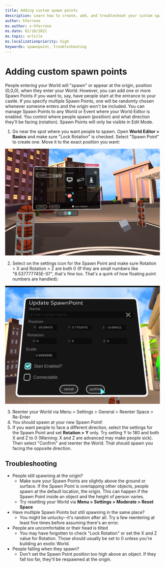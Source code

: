 ```yaml
---
title: Adding custom spawn points
description: Learn how to create, add, and troubleshoot your custom spawn points to AltspaceVR.
author: hferrone
ms.author: v-hferrone
ms.date: 02/10/2021
ms.topic: article
ms.localizationpriority: high
keywords: spawnpoint, troubleshooting
---
```


# Adding custom spawn points

People entering your World will "spawn" or appear at the origin, position (0,0,0), when they enter your World. However, you can add one or more Spawn Points if you want to, say, have people start at the entrance to your castle. If you specify multiple Spawn Points, one will be randomly chosen whenever someone enters and the origin won't be included. You can manage Spawn Points to any World or Event where your World Editor is enabled. You control where people spawn (position) and what direction they'll be facing (rotation). Spawn Points will only be visible in Edit Mode. 

1. Go near the spot where you want people to spawn. Open **World Editor > Basics** and make sure "Lock Rotation" is checked. Select "Spawn Point" to create one. Move it to the exact position you want:

![World editor basics window open](images/spawn-points-img-01.png)

2. Select on the settings icon for the Spawn Point and make sure Rotation > X and Rotation > Z are both 0 (If they are small numbers like "8.537777745E-07", that's fine too. That's a quirk of how floating point numbers are handled):

![Update spawn points in world editor settings](images/spawn-points-img-02.png)

3. Reenter your World via Menu > Settings > General > Reenter Space > Re-Enter
4. You should spawn at your new Spawn Point!
5. If you want people to face a different direction, select the settings for the Spawn Point and set **Rotation > Y** only. Try setting Y to 180 and both X and Z to 0 (Warning: X and Z are advanced may make people sick). Then select "Confirm" and reenter the World. That should spawn you facing the opposite direction. 

## Troubleshooting

* People still spawning at the origin?
    * Make sure your Spawn Points are slightly above the ground or surface. If the Spawn Point is overlapping other objects, people spawn at the default location, the origin. This can happen if the Spawn Point inside an object and the height of person varies. 
    * Try resetting your World via **Menu > Settings > Moderate > Reset Space**
* Have multiple Spawn Points but still spawning in the same place?
    * You might be unlucky--it's random after all. Try a few reentering at least five times before assuming there's an error. 
* People are uncomfortable or their head is tilted
    * You may have forgotten to check "Lock Rotation" or set the X and Z value for Rotation. Those should usually be set to 0 unless you're building an exotic World. 
* People falling when they spawn?
    * Don't set the Spawn Point position too high above an object. If they fall too far, they'll be respawned at the origin.